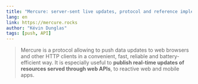 ```yaml
---
title: "Mercure: server-sent live updates, protocol and reference implementation"
lang: en
link: https://mercure.rocks
author: "Kévin Dunglas"
tags: [push, API]
---
```


> Mercure is a protocol allowing to push data updates to web browsers and other HTTP clients in a convenient, fast, reliable and battery-efficient way. It is especially useful to **publish real-time updates of resources served through web APIs**, to reactive web and mobile apps.
